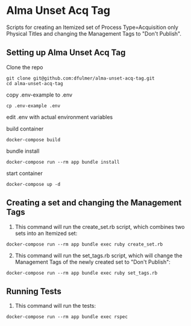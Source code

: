 # Alma Unset Acq Tag

Scripts for creating an Itemized set of Process Type=Acquisition only Physical Titles and changing the Management Tags to "Don't Publish".

## Setting up Alma Unset Acq Tag

Clone the repo

```
git clone git@github.com:dfulmer/alma-unset-acq-tag.git
cd alma-unset-acq-tag
```

copy .env-example to .env

```
cp .env-example .env
```

edit .env with actual environment variables

build container
```
docker-compose build
```

bundle install
```
docker-compose run --rm app bundle install
```

start container
```
docker-compose up -d
```

## Creating a set and changing the Management Tags

1. This command will run the create_set.rb script, which combines two sets into an Itemized set:
```
docker-compose run --rm app bundle exec ruby create_set.rb
```

2. This command will run the set_tags.rb script, which will change the Management Tags of the newly created set to "Don't Publish":
```
docker-compose run --rm app bundle exec ruby set_tags.rb
```

## Running Tests

1. This command will run the tests:
```
docker-compose run --rm app bundle exec rspec
```